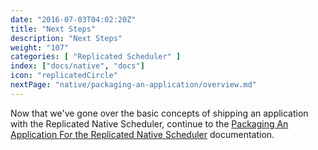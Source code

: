 ```yaml
---
date: "2016-07-03T04:02:20Z"
title: "Next Steps"
description: "Next Steps"
weight: "107"
categories: [ "Replicated Scheduler" ]
index: ["docs/native", "docs"]
icon: "replicatedCircle"
nextPage: "native/packaging-an-application/overview.md"
---
```


Now that we've gone over the basic concepts of shipping an application with the Replicated Native Scheduler, continue to the [Packaging An Application For the Replicated Native Scheduler](/docs/native/packaging-an-application) documentation.
